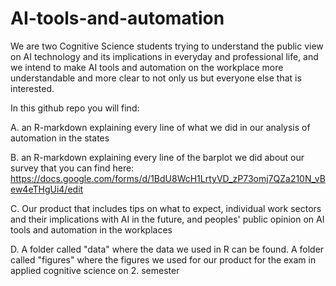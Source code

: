 # AI-tools-and-automation
We are two Cognitive Science students trying to understand the public view on AI technology and its implications in everyday and professional life, and we intend to make AI tools and automation on the workplace more understandable and more clear to not only us but everyone else that is interested. 

In this github repo you will find:

A. an R-markdown explaining every line of what we did in our analysis of automation in the states

B. an R-markdown explaining every line of the barplot we did about our survey that you can find here: https://docs.google.com/forms/d/1BdU8WcH1LrtyVD_zP73omj7QZa210N_vBew4eTHgUi4/edit

C. Our product that includes tips on what to expect, individual work sectors and their implications with AI in the future, and peoples' public opinion  on AI tools and automation in the workplaces

D. A folder called "data" where the data we used in R can be found. A folder called "figures" where the figures we used for our product for the exam in applied cognitive science on 2. semester
